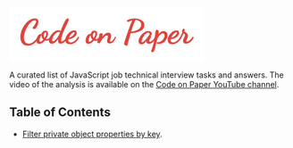 ![Code on Paper Logo](images/logo.png)

A curated list of JavaScript job technical interview tasks and answers. The video of the analysis is available on the [Code on Paper YouTube channel](https://www.youtube.com/channel/UCSqHg8qXtbHK_mxYB_pHLXw).

## Table of Contents

- [Filter private object properties by key](task-1/README.md).